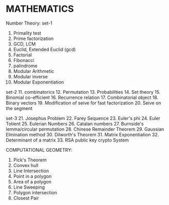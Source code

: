 MATHEMATICS 
============ 
Number Theory: 
set-1
 1.	Primality test
 2.	Prime factorization
 3.	GCD, LCM
 4. Euclid, Extended Euclid (gcd)
 5.	Factorial
 6.	Fibonacci
 7. palindrome
 8. Modular Arithmetic
 9.	Modular inverse
 10. Modular Exponentiation

 set-2
 11. combinatorics
 12. Permutation
 13. Probabilities
 14. Set theory
 15. Binomial co-efficient
 16. Recurrence relation
 17. Combinatorial object
 18. Binary vectors
 19. Modification of seive for fast factorization
 20. Seive on the segment	

 set-3
 21. Josephus Problem
 22. Farey Sequence
 23. Euler's phi
 24. Euler Totient
 25. Eulerian Numbers
 26. Catalan numbers
 27. Burnside's lemma/circular permutation
 28. Chinese Remainder Theorem
 29. Gaussian Elmination method
 30. Dilworth's Theorem
 31. Matrix Exponentiation
 32. Determinant of a matrix
 33. RSA public key crypto System

 COMPUTATIONAL GEOMETRY:
 1.	Pick's Theorem
 2.	Convex hull
 3.	Line Intersection
 4.	Point in a polygon
 5.	Area of a polygon
 6.	Line Sweeping
 7.	Polygon intersection
 8.	Closest Pair
